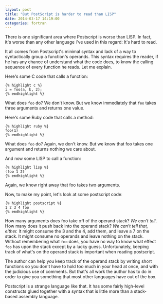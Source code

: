 ```yaml
---
layout: post
title: "But PostScript is harder to read than LISP"
date: 2014-03-17 14:19:00
categories: fortran
---
```


There is one significant area where Postscript is worse than LISP.  In
fact, it's worse than any other language I've used in this regard:
It's hard to read.

It all comes from Postscript's minimal syntax and lack of a way to
syntactically group a function's operands.  This syntax requires the
reader, if he has any chance of understand what the code does, to know
the calling sequence of every function he reads.  Let me explain.

Here's some C code that calls a function:

    {% highlight c %}
    i = foo(a, b, 2);
    {% endhighlight %}

What does `foo` do?  We don't know.  But we know immediately that
`foo` takes three arguments and returns one value.

Here's some Ruby code that calls a method:

    {% highlight ruby %}
    foo(1)
    {% endhighlight %}

What does `foo` do?  Again, we don't know.  But we know that foo takes
one argument and returns nothing we care about.

And now some LISP to call a function:

    {% highlight lisp %}
    (foo 1 2)
    {% endhighlight %}

Again, we know right away that foo takes two arguments.

Now, to make my point, let's look at some postscript code:

    {% highlight postscript %}
    1 2 3 4 foo
    {% endhighlight %}

How many arguments does foo take off of the operand stack?  _We can't
tell_.  How many does it push back into the operand stack?  _We can't
tell that, either._ It might consume the 3 and the 4, add them, and
leave a 7 on the stack.  It might consume no operands and leave
nothing on the stack.  Without remembering what `foo` does, you have
no way to know what effect `foo` has upon the stack except by a lucky
guess.  Unfortunately, keeping track of what's on the operand stack is
important when reading postscript.

The author can help you keep track of the operand stack by writing
short functions so you don't have to hold too much in your head at
once, and with the judicious use of comments.  But that's all work the
author has to do in order to give you something that most other
languages have out of the box.

Postscript is a strange language like that.  It has some fairly
high-level constructs glued together with a syntax that is little more
than a stack-based assembly language.
